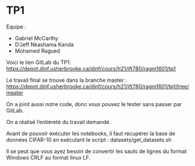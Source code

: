 # TP1

Équipe :
-	Gabriel McCarthy
-	D'Jeff Nkashama Kanda
-	Mohamed Ragued



Voici le lien GitLab du TP1:
https://depot.dinf.usherbrooke.ca/dinf/cours/h21/ift780/ragm1601/tp1

Le travail final se trouve dans la branche master : 
https://depot.dinf.usherbrooke.ca/dinf/cours/h21/ift780/ragm1601/tp1/tree/master

On a joint aussi notre code, donc vous pouvez le tester sans passer par GitLab.  

On a réalisé l’entièreté du travail demandé.  

Avant de pouvoir exécuter les notebooks, il faut récupérer la base de données CIFAR-10 
en exécutant le script : datasets/get_datasets.sh  

Il se peut que vous ayez besoin de convertir les sauts de lignes du format Windows CRLF au format linux LF.   
